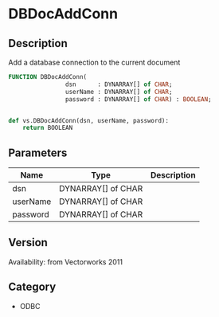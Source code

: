 # DBDocAddConn

## Description
Add a database connection to the current document

```pascal
FUNCTION DBDocAddConn(
				dsn      : DYNARRAY[] of CHAR;
				userName : DYNARRAY[] of CHAR;
				password : DYNARRAY[] of CHAR) : BOOLEAN;
```

```python

def vs.DBDocAddConn(dsn, userName, password):
    return BOOLEAN
```

## Parameters
|Name|Type|Description|
|---|---|---|
|dsn|DYNARRAY[] of CHAR||
|userName|DYNARRAY[] of CHAR||
|password|DYNARRAY[] of CHAR||

## Version
Availability: from Vectorworks 2011
## Category
* ODBC

